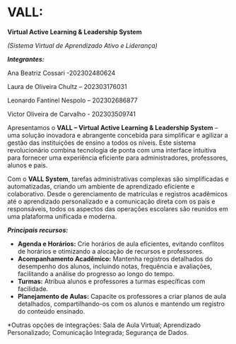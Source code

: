 
<h1> VALL: </h1>

**Virtual Active Learning & Leadership System**

*(Sistema Virtual de Aprendizado Ativo e Liderança)*

_**Integrantes:**_

Ana Beatriz Cossari -202302480624

Laura de Oliveira Chultz – 202303176031

Leonardo Fantinel Nespolo – 202302686877

Victor Oliveira de Carvalho - 202303509741

Apresentamos o **VALL – Virtual Active Learning & Leadership System** – uma solução inovadora e abrangente concebida para simplificar e agilizar a gestão das instituições de ensino a todos os níveis. Este sistema revolucionário combina tecnologia de ponta com uma interface intuitiva para fornecer uma experiência eficiente para administradores, professores, alunos e pais.

Com o **VALL System**, tarefas administrativas complexas são simplificadas e automatizadas, criando um ambiente de aprendizado eficiente e colaborativo. Desde o gerenciamento de matrículas e registros acadêmicos até o aprendizado personalizado e a comunicação direta com os pais e responsáveis, todos os aspectos das operações escolares são reunidos em uma plataforma unificada e moderna.

***Principais recursos:***

- **Agenda e Horários:** Crie horários de aula eficientes, evitando conflitos de horários e otimizando a alocação de recursos e professores.
- **Acompanhamento Acadêmico:** Mantenha registros detalhados do desempenho dos alunos, incluindo notas, frequência e avaliações, facilitando a análise do progresso ao longo do tempo.
- **Turmas:** Atribua alunos e professores a turmas específicas com facilidade.
- **Planejamento de Aulas:** Capacite os professores a criar planos de aula detalhados, compartilhando-os com os alunos e mantendo um registro do conteúdo ensinado.

*Outras opções de integrações: Sala de Aula Virtual; Aprendizado Personalizado; Comunicação Integrada; Segurança de Dados.
